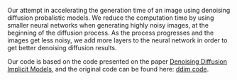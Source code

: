 Our attempt in accelerating the generation time of an image using denoising diffusion probalistic models. 
We reduce the computation time by using smaller neural networks when generating highly noisy images, at the beginning of the diffusion process. 
As the process progresses and the images get less noisy, we add more layers to the neural network in order to get better denoising diffusion results.

Our code is based on the code presented on the paper [Denoising Diffusion Implicit Models](https://arxiv.org/abs/2010.02502), and the original
code can be found here: [ddim code](https://github.com/ermongroup/ddim). 


